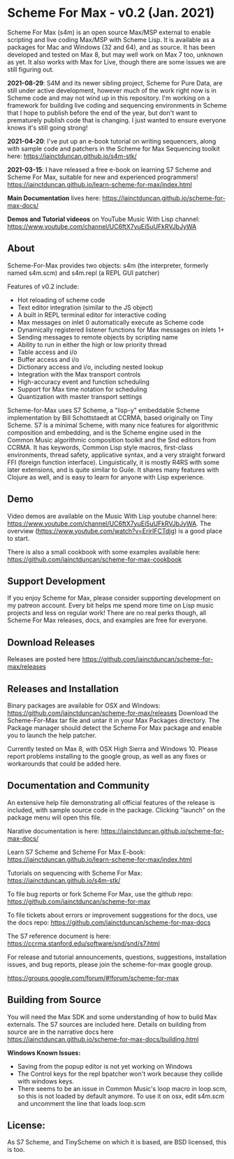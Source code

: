 # Scheme For Max - v0.2 (Jan. 2021)
Scheme For Max (s4m) is an open source Max/MSP external to enable scripting and live coding 
Max/MSP with Scheme Lisp. It is available as a packages for Mac and Windows (32 and 64), and as source. It has been developed and tested on Max 8, but may well work on Max 7 too, unknown as yet. It also works with Max for Live, though there are some issues we are still figuring out. 

**2021-08-29**: S4M and its newer sibling project, Scheme for Pure Data, are still under active development, however much of the work right now is in Scheme code and may not wind up in this repository. I'm working on a framework for building live coding and sequencing environments in Scheme that I hope to publish before the end of the year, but don't want to prematurely publish code that is changing. I just wanted to ensure everyone knows it's still going strong!

**2021-04-20**: I've put up an e-book tutorial on writing sequencers, along with sample code and patchers in the Scheme for Max Sequencing toolkit here:
https://iainctduncan.github.io/s4m-stk/

**2021-03-15**: I have released a free e-book on learning S7 Scheme and Scheme For Max, suitable for new and experienced programmers!
https://iainctduncan.github.io/learn-scheme-for-max/index.html

**Main Documentation** lives here: https://iainctduncan.github.io/scheme-for-max-docs/ 

**Demos and Tutorial videeos** on YouTube Music With Lisp channel: https://www.youtube.com/channel/UC6ftX7yuEi5uUFkRVJbJyWA

## About
Scheme-For-Max provides two objects: s4m (the interpreter, formerly named s4m.scm) and s4m.repl (a REPL GUI patcher)

Features of v0.2 include:

* Hot reloading of scheme code
* Text editor integration (similar to the JS object)
* A built in REPL terminal editor for interactive coding 
* Max messages on inlet 0 automatically execute as Scheme code 
* Dynamically registered listener functions for Max messages on inlets 1+
* Sending messages to remote objects by scripting name
* Ability to run in either the high or low priority thread
* Table access and i/o
* Buffer access and i/o
* Dictionary access and i/o, including nested lookup
* Integration with the Max transport controls 
* High-accuracy event and function scheduling
* Support for Max time notation for scheduling
* Quantization with master transport settings

Scheme-for-Max uses S7 Scheme, a "lisp-y" embeddable Scheme implementation by Bill Schottstaedt at
CCRMA, based originally on Tiny Scheme.  S7 is a minimal Scheme, with many nice features for algorithmic 
composition and embedding, and is the Scheme engine used in the Common Music algorithmic composition
toolkit and the Snd editors from CCRMA. It has keywords, Common Lisp style macros, first-class environments, 
thread safety, applicative syntax, and a very straight forward FFI (foreign function interface). 
Linguistically, it is mostly R4RS with some later extensions, and is quite similar to Guile. It shares
many features with Clojure as well, and is easy to learn for anyone with Lisp experience. 

## Demo
Video demos are available on the Music With Lisp youtube channel here:
https://www.youtube.com/channel/UC6ftX7yuEi5uUFkRVJbJyWA.  The overview (https://www.youtube.com/watch?v=ErirIFCTdjg) is a good place to start.

There is also a small cookbook with some examples available here: https://github.com/iainctduncan/scheme-for-max-cookbook

## Support Development
If you enjoy Scheme for Max, please consider supporting development on my patreon account. Every bit helps me spend more time on Lisp music projects and less on regular work! There are no real perks though, all Scheme For Max releases, docs, and examples are free for everyone.

## Download Releases
Releases are posted here https://github.com/iainctduncan/scheme-for-max/releases

## Releases and Installation
Binary packages are available for OSX and Windows: https://github.com/iainctduncan/scheme-for-max/releases
Download the Scheme-For-Max tar file and untar it in your Max Packages directory. 
The Package manager should detect the Scheme For Max package and enable you to launch the help patcher.

Currently tested on Max 8, with OSX High Sierra and Windows 10. 
Please report problems installing to the google group, as well as any fixes
or workarounds that could be added here.

## Documentation and Community
An extensive help file demonstrating all official features of the release is included, with
sample source code in the package. Clicking "launch" on the package menu will open this file.

Narative documentation is here: https://iainctduncan.github.io/scheme-for-max-docs/ 

Learn S7 Scheme and Scheme For Max E-book: https://iainctduncan.github.io/learn-scheme-for-max/index.html 

Tutorials on sequencing with Scheme For Max: https://iainctduncan.github.io/s4m-stk/

To file bug reports or fork Scheme For Max, use the github repo: https://github.com/iainctduncan/scheme-for-max

To file tickets about errors or improvement suggestions for the docs, use the docs repo: https://github.com/iainctduncan/scheme-for-max-docs

The S7 reference document is here: https://ccrma.stanford.edu/software/snd/snd/s7.html

For release and tutorial announcements, questions, suggestions, installation issues, and bug reports, 
please join the scheme-for-max google group.

https://groups.google.com/forum/#!forum/scheme-for-max


## Building from Source
You will need the Max SDK and some understanding of how to build Max externals. The S7 sources are included here. Details on building from source are in the narrative docs here https://iainctduncan.github.io/scheme-for-max-docs/building.html

**Windows Known Issues:**
* Saving from the popup editor is not yet working on Windows
* The Control keys for the repl bpatcher won't work because they collide with windows keys.
* There seems to be an issue in Common Music's loop macro in loop.scm, so this is not loaded by default anymore. To use it on osx, edit s4m.scm and uncomment the line that loads loop.scm

## License: 
As S7 Scheme, and TinyScheme on which it is based, are BSD licensed, this is too.

